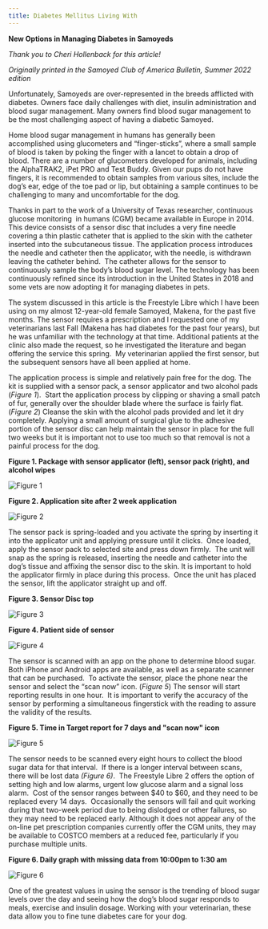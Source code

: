 ```yaml
---
title: Diabetes Mellitus Living With
---
```

**New Options in Managing Diabetes in Samoyeds**

*Thank you to Cheri Hollenback for this article!*  

*Originally printed in the Samoyed Club of America Bulletin, Summer 2022 edition*

Unfortunately, Samoyeds are over-represented in the breeds afflicted with diabetes. Owners face daily challenges with diet, insulin administration and blood sugar management. Many owners find blood sugar management to be the most challenging aspect of having a diabetic Samoyed.

Home blood sugar management in humans has generally been accomplished using glucometers and “finger-sticks”, where a small sample of blood is taken by poking the finger with a lancet to obtain a drop of blood. There are a number of glucometers developed for animals, including the AlphaTRAK2, iPet PRO and Test Buddy. Given our pups do not have fingers, it is recommended to obtain samples from various sites, include the dog’s ear, edge of the toe pad or lip, but obtaining a sample continues to be challenging to many and uncomfortable for the dog.

Thanks in part to the work of a University of Texas researcher, continuous glucose monitoring  in humans (CGM) became available in Europe in 2014. This device consists of a sensor disc that includes a very fine needle covering a thin plastic catheter that is applied to the skin with the catheter inserted into the subcutaneous tissue. The application process introduces the needle and catheter then the applicator, with the needle, is withdrawn leaving the catheter behind.  The catheter allows for the sensor to continuously sample the body’s blood sugar level. The technology has been continuously refined since its introduction in the United States in 2018 and some vets are now adopting it for managing diabetes in pets.

The system discussed in this article is the Freestyle Libre which I have been using on my almost 12-year-old female Samoyed, Makena, for the past five months. The sensor requires a prescription and I requested one of my veterinarians last Fall (Makena has had diabetes for the past four years), but he was unfamiliar with the technology at that time. Additional patients at the clinic also made the request, so he investigated the literature and began offering the service this spring.  My veterinarian applied the first sensor, but the subsequent sensors have all been applied at home.

The application process is simple and relatively pain free for the dog. The kit is supplied with a sensor pack, a sensor applicator and two alcohol pads (*Figure 1*).  Start the application process by clipping or shaving a small patch of fur, generally over the shoulder blade where the surface is fairly flat. (*Figure 2*) Cleanse the skin with the alcohol pads provided and let it dry completely. Applying a small amount of surgical glue to the adhesive portion of the sensor disc can help maintain the sensor in place for the full two weeks but it is important not to use too much so that removal is not a painful process for the dog.



**Figure 1. Package with sensor applicator (left), sensor pack (right), and alcohol wipes**

![Figure 1](/files/diabetesfigure-1.jpg "Figure 1")



**Figure 2. Application site after 2 week application**

![Figure 2](/files/diabetesfigure-2.jpg "Figure 2")

The sensor pack is spring-loaded and you activate the spring by inserting it into the applicator unit and applying pressure until it clicks.  Once loaded, apply the sensor pack to selected site and press down firmly.  The unit will snap as the spring is released, inserting the needle and catheter into the dog’s tissue and affixing the sensor disc to the skin. It is important to hold the applicator firmly in place during this process.  Once the unit has placed the sensor, lift the applicator straight up and off.



**Figure 3. Sensor Disc top**

![Figure 3](/files/diabetesfigure-3.jpg "Figure 3")



**Figure 4. Patient side of sensor**

![Figure 4](/files/diabetesfigure-4.jpg "Figure 4")

The sensor is scanned with an app on the phone to determine blood sugar.  Both iPhone and Android apps are available, as well as a separate scanner that can be purchased.  To activate the sensor, place the phone near the sensor and select the “scan now” icon. (*Figure 5*) The sensor will start reporting results in one hour.  It is important to verify the accuracy of the sensor by performing a simultaneous fingerstick with the reading to assure the validity of the results. 



**Figure 5. Time in Target report for 7 days and "scan now" icon**

![Figure 5](/files/diabetesfigure-5.jpg "Figure 5")

The sensor needs to be scanned every eight hours to collect the blood sugar data for that interval.  If there is a longer interval between scans, there will be lost data *(Figure 6)*.  The Freestyle Libre 2 offers the option of setting high and low alarms, urgent low glucose alarm and a signal loss alarm.  Cost of the sensor ranges between $40 to $60, and they need to be replaced every 14 days.  Occasionally the sensors will fail and quit working during that two-week period due to being dislodged or other failures, so they may need to be replaced early. Although it does not appear any of the on-line pet prescription companies currently offer the CGM units, they may be available to COSTCO members at a reduced fee, particularly if you purchase multiple units.



**Figure 6. Daily graph with missing data from 10:00pm to 1:30 am**

![Figure 6](/files/diabetesfigure-6.jpg "Figure 6")

One of the greatest values in using the sensor is the trending of blood sugar levels over the day and seeing how the dog’s blood sugar responds to meals, exercise and insulin dosage. Working with your veterinarian, these data allow you to fine tune diabetes care for your dog.